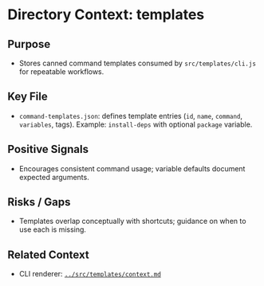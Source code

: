 # Directory Context: templates

## Purpose

- Stores canned command templates consumed by `src/templates/cli.js` for repeatable workflows.

## Key File

- `command-templates.json`: defines template entries (`id`, `name`, `command`, `variables`, tags). Example: `install-deps` with optional `package` variable.

## Positive Signals

- Encourages consistent command usage; variable defaults document expected arguments.

## Risks / Gaps

- Templates overlap conceptually with shortcuts; guidance on when to use each is missing.

## Related Context

- CLI renderer: [`../src/templates/context.md`](../src/templates/context.md)
